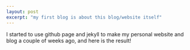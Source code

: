 ```yaml
---
layout: post
excerpt: "my first blog is about this blog/website itself"
---
```


I started to use github page and jekyll to make my personal website and blog a couple of weeks ago, and here is the result!

